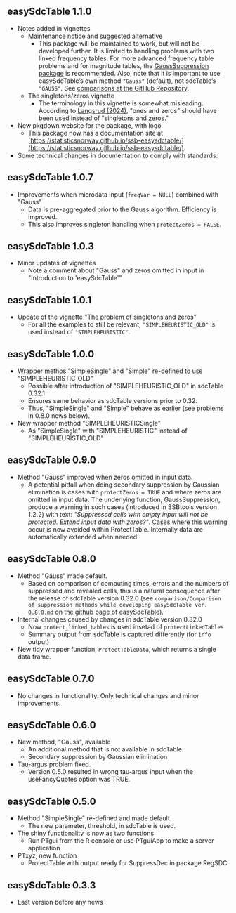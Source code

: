 ## easySdcTable	1.1.0

* Notes added in vignettes
  - Maintenance notice and suggested alternative
    * This package will be maintained to work, but will not be developed further. It is limited to handling problems with two linked frequency tables. For more advanced frequency
       table problems and for magnitude tables, the 
       [GaussSuppression package](https://cran.r-project.org/package=GaussSuppression) is recommended. Also, note that it is important to use easySdcTable’s own method `"Gauss"`
       (default), not sdcTable’s `"GAUSS"`.  See [comparisons at the GitHub Repository](https://github.com/statisticsnorway/ssb-easysdctable/tree/master/comparison).
  - The singletons/zeros vignette
    * The terminology in this vignette is somewhat misleading. According to 
    [Langsrud (2024)](https://doi.org/10.1007/978-3-031-69651-0_6), "ones and zeros" should have been used instead of "singletons and zeros."
* New pkgdown website for the package, with logo  
  - This package now has a documentation site at [https://statisticsnorway.github.io/ssb-easysdctable/](https://statisticsnorway.github.io/ssb-easysdctable/).
* Some technical changes in documentation to comply with standards.    


## easySdcTable	1.0.7

* Improvements when microdata input (`freqVar = NULL`)  combined with "Gauss" 
  - Data is pre-aggregated prior to the Gauss algorithm. Efficiency is improved.  
  - This also improves singleton handling when `protectZeros = FALSE`.


## easySdcTable	1.0.3

* Minor updates of vignettes 
  - Note a comment about "Gauss" and zeros omitted in input in "Introduction to 'easySdcTable'"

## easySdcTable	1.0.1

* Update of the vignette "The problem of singletons and zeros"
  - For all the examples to still be relevant, `"SIMPLEHEURISTIC_OLD"` is used instead of `"SIMPLEHEURISTIC"`.
  
## easySdcTable	1.0.0

* Wrapper methos "SimpleSingle" and "Simple" re-defined to use "SIMPLEHEURISTIC_OLD"
  - Possible after introduction of "SIMPLEHEURISTIC_OLD" in sdcTable 0.32.1
  - Ensures same behavior as sdcTable versions prior to 0.32. 
  - Thus, "SimpleSingle" and "Simple" behave as earlier (see problems in 0.8.0 news below).  
* New wrapper method "SIMPLEHEURISTICSingle"
  - As "SimpleSingle" with "SIMPLEHEURISTIC" instead of "SIMPLEHEURISTIC_OLD"


## easySdcTable	0.9.0

* Method "Gauss" improved when zeros omitted in input data.
  - A potential pitfall when doing secondary suppression by Gaussian elimination is cases with `protectZeros = TRUE` and where zeros are omitted in input data. The underlying function, GaussSuppression, produce a warning in such cases (introduced in  SSBtools version 1.2.2) with text: *"Suppressed cells with empty input will not be protected. Extend input data with zeros?"*.  Cases where this warning occur is now avoided within ProtectTable. Internally data are automatically extended when needed.  


## easySdcTable	0.8.0

* Method "Gauss" made default. 
  - Based on comparison of computing times, errors and the numbers of suppressed and revealed cells,
this is a natural consequence after the release of sdcTable version 0.32.0 
(see `comparison/Comparison of suppression methods while developing easySdcTable ver. 0.8.0.md` on the github page of easySdcTable). 
* Internal changes caused by changes in sdcTable version 0.32.0
  - Now `protect_linked_tables` is used insetad of `protectLinkedTables`
  - Summary output from sdcTable is captured differently (for `info` output)
* New tidy wrapper function, `ProtectTableData`,  which returns a single data frame. 


## easySdcTable	0.7.0

* No changes in functionality. Only technical changes and minor improvements. 


## easySdcTable	0.6.0

* New method, "Gauss", available 
  - An additional method that is not available in sdcTable
  - Secondary suppression by Gaussian elimination
* Tau-argus problem fixed. 
  - Version 0.5.0 resulted in wrong tau-argus input when the useFancyQuotes option was TRUE.  

## easySdcTable	0.5.0

* Method "SimpleSingle" re-defined and made default. 
  - The new parameter, threshold, in sdcTable is used. 
* The shiny functionality is now as two functions  
  - Run PTgui from the R console or use PTguiApp to make a server application
* PTxyz, new function
  - ProtectTable with output ready for SuppressDec in package RegSDC
  
## easySdcTable	0.3.3

* Last version before any news
